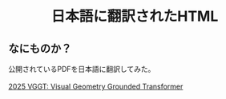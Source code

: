 <html lang="ja">
    <head>
        <meta charset="utf-8" />
        <title>HTMLs translated to Japansese</title>
    </head>
    <body>
        <h1><center>日本語に翻訳されたHTML</center></h1>
        <h2>なにものか？</h2>
        <p>
            公開されているPDFを日本語に翻訳してみた。<br>
            <br>
            <a href="data/2025_VGGT/2025_VGGT_Visual_Geometry_Grounded_Transformer.html">2025 VGGT: Visual Geometry Grounded Transformer</a>
        </p>
    </body>
</html>
